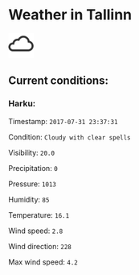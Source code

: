 # Weather in Tallinn 

<img src= 'images/cloud.png' width= '50' /> 

## Current conditions: 

### Harku: 

Timestamp: ``` 2017-07-31 23:37:31 ``` 

Condition: ``` Cloudy with clear spells ``` 

Visibility: ``` 20.0 ``` 

Precipitation: ``` 0 ``` 

Pressure: ``` 1013 ``` 

Humidity: ``` 85 ``` 

Temperature: ``` 16.1 ``` 

Wind speed: ``` 2.8 ``` 

Wind direction: ``` 228 ``` 

Max wind speed: ``` 4.2 ``` 

